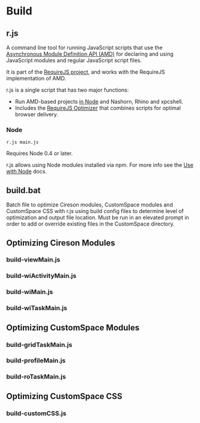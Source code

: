 # Build

## r.js

A command line tool for running JavaScript scripts that use the
[Asynchronous Module Definition API (AMD)](https://github.com/amdjs/amdjs-api/blob/master/AMD.md)
for declaring and using JavaScript modules and regular JavaScript script files.

It is part of the [RequireJS project](http://requirejs.org), and works with
the RequireJS implementation of AMD.

r.js is a single script that has two major functions:

* Run AMD-based projects [in Node](http://requirejs.org/docs/node.html) and Nashorn, Rhino and xpcshell.
* Includes the [RequireJS Optimizer](http://requirejs.org/docs/optimization.html)
that combines scripts for optimal browser delivery.

### Node

    r.js main.js

Requires Node 0.4 or later.

r.js allows using Node modules installed via npm. For more info see the
[Use with Node](http://requirejs.org/docs/node.html) docs.

## build.bat

Batch file to optimize Cireson modules, CustomSpace modules and CustomSpace CSS with r.js using build config files to determine level of optimization and output file location.
Must be run in an elevated prompt in order to add or override existing files in the CustomSpace directory.

## Optimizing Cireson Modules

### build-viewMain.js

### build-wiActivityMain.js

### build-wiMain.js

### build-wiTaskMain.js

## Optimizing CustomSpace Modules

### build-gridTaskMain.js

### build-profileMain.js

### build-roTaskMain.js

## Optimizing CustomSpace CSS

### build-customCSS.js
